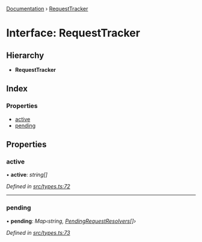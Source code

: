 [Documentation](../README.md) › [RequestTracker](requesttracker.md)

# Interface: RequestTracker

## Hierarchy

* **RequestTracker**

## Index

### Properties

* [active](requesttracker.md#active)
* [pending](requesttracker.md#pending)

## Properties

###  active

• **active**: *string[]*

*Defined in [src/types.ts:72](https://github.com/dylanaubrey/getta/blob/f25ed4c/src/types.ts#L72)*

___

###  pending

• **pending**: *Map‹string, [PendingRequestResolvers](pendingrequestresolvers.md)[]›*

*Defined in [src/types.ts:73](https://github.com/dylanaubrey/getta/blob/f25ed4c/src/types.ts#L73)*
